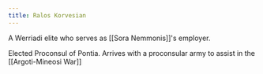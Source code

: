```yaml
---
title: Ralos Korvesian
---
```


A Werriadi elite who serves as [[Sora Nemmonis]]'s employer. 

Elected Proconsul of Pontia. Arrives with a proconsular army to assist in the [[Argoti-Mineosi War]]